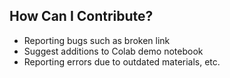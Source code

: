 
## How Can I Contribute?

- Reporting bugs such as broken link
- Suggest additions to Colab demo notebook
- Reporting errors due to outdated materials, etc.
